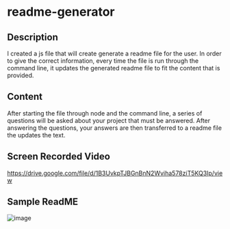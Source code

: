# readme-generator

## Description 

I created a js file that will create generate a readme file for the user. In order to give the correct information, every time the file is run through the command line, it updates the generated readme file to fit the content that is provided.

## Content

After starting the file through node and the command line, a series of questions will be asked about your project that must be answered. After answering the questions, your answers are then transferred to a readme file the updates the text.

## Screen Recorded Video

https://drive.google.com/file/d/1B3UvkpTJBGnBnN2Wviha578ziT5KQ3Ip/view

## Sample ReadME

![image](https://user-images.githubusercontent.com/100370557/178126672-1db3cc66-eaf5-4ce1-afbc-b36697036785.png)
